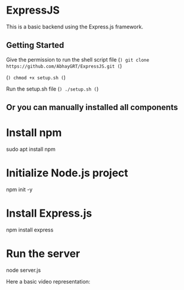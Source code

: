 # ExpressJS
This is a basic backend using the Express.js framework.

## Getting Started
Give the permission to run the shell script file
(```)
git clone https://github.com/AbhayGRT/ExpressJS.git
(```)

(```)
chmod +x setup.sh
(```)

Run the setup.sh file
(```)
./setup.sh
(```)

## Or you can manually installed all components

# Install npm
sudo apt install npm

# Initialize Node.js project
npm init -y

# Install Express.js
npm install express

# Run the server
node server.js


Here a basic video representation: 
